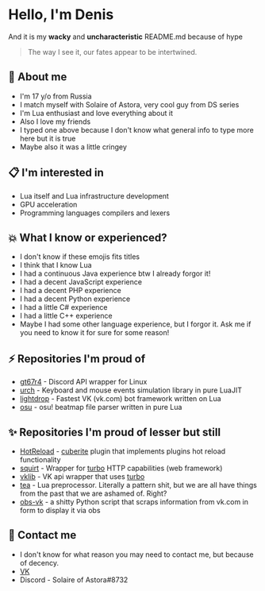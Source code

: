 # Hello, I'm Denis 
And it is my **wacky** and **uncharacteristic** README.md because of hype
> The way I see it, our fates appear to be intertwined.
## 📖  About me
- I'm 17 y/o from Russia
- I match myself with Solaire of Astora, very cool guy from DS series
- I'm Lua enthusiast and love everything about it
- Also I love my friends
- I typed one above because I don't know what general info to type more here but it is true
- Maybe also it was a little cringey
## 📋 I'm interested in
- Lua itself and Lua infrastructure development
- GPU acceleration
- Programming languages compilers and lexers
## 💥  What I know or experienced?
- I don't know if these emojis fits titles
- I think that I know Lua
- I had a continuous Java experience btw I already forgor it!
- I had a decent JavaScript experience
- I had a decent PHP experience
- I had a decent Python experience
- I had a little C# experience
- I had a little C++ experience
- Maybe I had some other language experience, but I forgor it. Ask me if you need to know it for sure for some reason!
## ⚡️ Repositories I'm proud of
- [gt67r4](https://github.com/Rorkh/gt67r4) - Discord API wrapper for Linux
- [urch](https://github.com/Rorkh/urch) -  Keyboard and mouse events simulation library in pure LuaJIT 
- [lightdrop](https://github.com/Rorkh/lightdrop) -  Fastest VK (vk.com) bot framework written on Lua 
- [osu](https://github.com/Rorkh/osu) - osu! beatmap file parser written in pure Lua 
## ✨ Repositories I'm proud of lesser but still
- [HotReload](https://github.com/Rorkh/HotReload) - [cuberite](https://github.com/cuberite/cuberite) plugin that implements plugins hot reload functionality
- [squirt](https://github.com/Rorkh/squirt) -  Wrapper for [turbo](https://github.com/kernelsauce/turbo) HTTP capabilities (web framework) 
- [vklib](https://github.com/Rorkh/vklib-turbo) - VK api wrapper that uses [turbo](https://github.com/kernelsauce/turbo)
- [tea](https://github.com/Rorkh/tea) - Lua preprocessor. Literally a pattern shit, but we are all have things from the past that we are ashamed of. Right?
- [obs-vk](https://github.com/Rorkh/obs-vk) - a shitty Python script that scraps information from vk.com in form to display it via obs
## 📱 Contact me
- I don't know for what reason you may need to contact me, but because of decency.
- [VK](https://vk.com/rorkh)
- Discord - Solaire of Astora#8732
